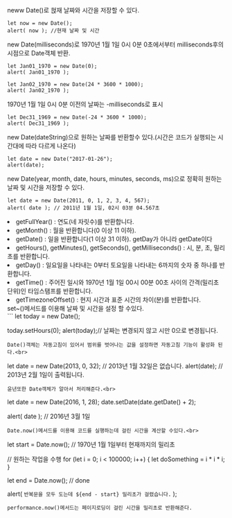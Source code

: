 neww Date()로 혅재 날짜와 시간을 저장할 수 있다.<br>
```
let now = new Date();
alert( now ); //현재 날짜 및 시간
```
new Date(milliseconds)로 1970년 1월 1일 0시 0분 0초에서부터 milliseconds후의 시점으로 Date객체 반환.<br>
```
let Jan01_1970 = new Date(0);
alert( Jan01_1970 );

let Jan02_1970 = new Date(24 * 3600 * 1000);
alert( Jan02_1970 );
```
1970년 1월 1일 0시 0분 이전의 날짜는 -milliseconds로 표시<br>
```
let Dec31_1969 = new Date(-24 * 3600 * 1000);
alert( Dec31_1969 );
```
new Date(dateString)으로 원하는 날짜를 반환할수 있다.(시간은 코드가 실행되는 시간대에 따라 다르게 나온다)<br>
```
let date = new Date("2017-01-26");
alert(date);
```
new Date(year, month, date, hours, minutes, seconds, ms)으로 정확히 원하는 날짜 및 시간을 저장할 수 있다.<br>
```
let date = new Date(2011, 0, 1, 2, 3, 4, 567);
alert( date ); // 2011년 1월 1일, 02시 03분 04.567초
```
<li>getFullYear() : 연도(네 자릿수)를 반환합니다.</li>
<li>getMonth() : 월을 반환합니다(0 이상 11 이하).</li>
<li>getDate() : 일을 반환합니다(1 이상 31 이하). getDay가 아니라 getDate이다</li>
<li>getHours(), getMinutes(), getSeconds(), getMilliseconds() : 시, 분, 초, 밀리초를 반환합니다.</li>
<li>getDay() : 일요일을 나타내는 0부터 토요일을 나타내는 6까지의 숫자 중 하나를 반환합니다. </li>
<li>getTime() : 주어진 일시와 1970년 1월 1일 00시 00분 00초 사이의 간격(밀리초 단위)인 타임스탬프를 반환합니다.</li>
<li>getTimezoneOffset() : 현지 시간과 표준 시간의 차이(분)를 반환합니다.</li>
set~()메서드를 이용해 날짜 및 시간을 설정 할 수있다.<br>
```
let today = new Date();

today.setHours(0);
alert(today);// 날짜는 변경되지 않고 시만 0으로 변경됩니다.
```
Date()객체는 자동고침이 있어서 범위를 벗어나는 값을 설정하면 자동고침 기능이 활성화 된다.<br>
```
let date = new Date(2013, 0, 32); // 2013년 1월 32일은 없습니다.
alert(date); // 2013년 2월 1일이 출력됩니다.
```
윤년또한 Date객체가 알아서 처리해준다.<br>
```
let date = new Date(2016, 1, 28);
date.setDate(date.getDate() + 2);

alert( date ); // 2016년 3월 1일
```
Date.now()메서드를 이용해 코드를 실행하는데 걸린 시간을 계산할 수있다.<br>
```
let start = Date.now(); // 1970년 1월 1일부터 현재까지의 밀리초

// 원하는 작업을 수행
for (let i = 0; i < 100000; i++) {
  let doSomething = i * i * i;
}

let end = Date.now(); // done

alert( `반복문을 모두 도는데 ${end - start} 밀리초가 걸렸습니다.` );
```
performance.now()메서드는 페이지로딩이 걸린 시간을 밀리초로 반환해준다.
